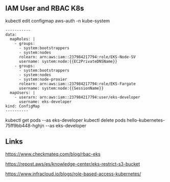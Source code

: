 
## IAM User and RBAC K8s

 kubectl edit configmap aws-auth -n kube-system

```
-----------
data:
  mapRoles: |
    - groups:
      - system:bootstrappers
      - system:nodes
      rolearn: arn:aws:iam::237984217794:role/EKS-Node-SV
      username: system:node:{{EC2PrivateDNSName}}
    - groups:
      - system:bootstrappers
      - system:nodes
      - system:node-proxier
      rolearn: arn:aws:iam::237984217794:role/EKS-Fargate
      username: system:node:{{SessionName}}
  mapUsers: |
    - userarn: arn:aws:iam::237984217794:user/eks-developer
      username: eks-developer
kind: ConfigMap
----------
```

kubectl get pods --as eks-developer
kubectl delete  pods hello-kubernetes-75ff9bb448-hghjn --as eks-developer  

## Links
https://www.checkmateq.com/blog/rbac-eks

https://repost.aws/es/knowledge-center/eks-restrict-s3-bucket

https://www.infracloud.io/blogs/role-based-access-kubernetes/

